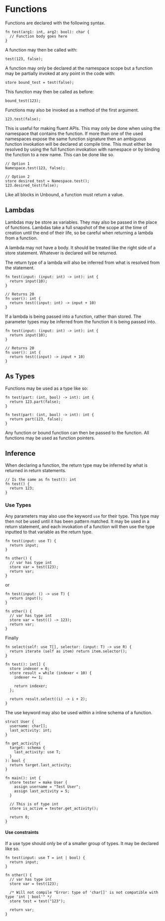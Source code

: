 # Functions

Functions are declared with the following syntax.

```
fn test(arg1: int, arg2: bool): char {
  // Function body goes here
}
```

A function may then be called with:

```
test(123, false);
```

A function may only be declared at the namespace scope but a function may be partially invoked at any point in the code with:

```
store bound_test = test(false);
```

This function may then be called as before:

```
bound_test(123);
```

Functions may also be invoked as a method of the first argument.

```
123.test(false);
```

This is useful for making fluent APIs. This may only be done when using the namespace that contains the function. If more than one of the used namespaces expose the same function signature then an ambiguous function invokation will be declared at compile time. This must either be resolved by using the full function invokation with namespace or by binding the function to a new name. This can be done like so.

```
// Option 1
Namespace.test(123, false);

// Option 2
store desired_test = Namespace.test();
123.desired_test(false);
```

Like all blocks in Unbound, a function must return a value.

## Lambdas

Lambdas may be store as variables. They may also be passed in the place of functions. Lambdas take a full snapshot of the scope at the time of creation until the end of their life, so be careful when returning a lambda from a function.

A lambda may not have a body. It should be treated like the right side of a store statement. Whatever is declared will be returned.

The return type of a lambda will also be inferred from what is resolved from the statement.

```
fn test(input: (input: int) -> int): int {
  return input(10);
}

// Returns 20
fn user(): int {
  return test((input: int) -> input + 10)
}
```

If a lambda is being passed into a function, rather than stored. The parameter types may be inferred from the function it is being passed into.

```
fn test(input: (input: int) -> int): int {
  return input(10);
}

// Returns 20
fn user(): int {
  return test((input) -> input + 10)
}
```

## As Types

Functions may be used as a type like so:

```
fn test(part: (int, bool) -> int): int {
  return 123.part(false);
}

fn test(part: (int, bool) -> int): int {
  return part(123, false);
}
```

Any function or bound function can then be passed to the function. All functions may be used as function pointers.

## Inference

When declaring a function, the return type may be inferred by what is returned in return statements.

```
// Is the same as fn test(): int
fn test() {
  return 123;
}
```

### Use Types

Any parameters may also use the keyword `use` for their type. This type may then not be used until it has been pattern matched. It may be used in a return statement, and each invokation of a function will then use the type inputted to that variable as the return type.

```
fn test(input: use T) {
  return input;
}

fn other() {
  // var has type int
  store var = test(123);
  return var;
}
```

or

```
fn test(input: () -> use T) {
  return input();
}

fn other() {
  // var has type int
  store var = test(() -> 123);
  return var;
}
```

Finally

```
fn select(self: use T[], selector: (input: T) -> use R) {
  return iterate (self as item) return item.selector();
}

fn test(): int[] {
  store indexer = 0;
  store result = while (indexer < 10) {
    indexer += 1;

    return indexer;
  };

  return result.select((i) -> i + 2);
}
```

The use keyword may also be used within a inline schema of a function.

```
struct User {
  username: char[];
  last_activity: int;
}

fn get_activity(
  target: schema {
    last_activity: use T;
  }
): bool {
  return target.last_activity;
}

fn main(): int {
  store tester = make User {
    assign username = "Test User";
    assign last_activity = 5;
  }

  // This is of type int
  store is_active = tester.get_activity();

  return 0;
}
```

#### Use constraints

If a use type should only be of a smaller group of types. It may be declared like so.

```
fn test(input: use T = int | bool) {
  return input;
}

fn other() {
  // var has type int
  store var = test(123);

  /* Will not compile "Error: type of 'char[]' is not compatible with type 'int | bool'" */
  store test = test("123");

  return var;
}
```
